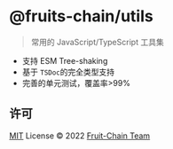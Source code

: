 # @fruits-chain/utils

> 常用的 JavaScript/TypeScript 工具集

- 支持 ESM Tree-shaking
- 基于 `TSDoc`的完全类型支持
- 完善的单元测试，覆盖率>99%

## 许可

[MIT](https://github.com/hjfruit/utils/blob/main/LICENSE) License © 2022 [Fruit-Chain Team](https://github.com/hjfruit)
